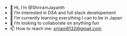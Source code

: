- 👋 Hi, I’m @ShriramJayanth
- 👀 I’m interested in DSA and full stack developement
- 🌱 I’m currently learning everything I can to be in Japan
- 💞️ I’m looking to collaborate on anything fun
- 📫 How to reach me: sriram6132@gmail.com


